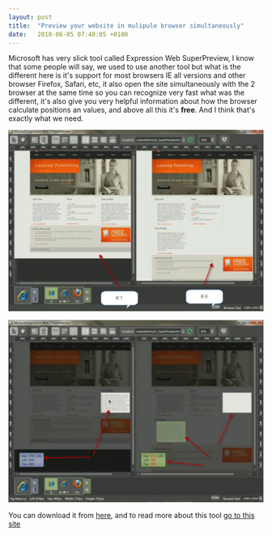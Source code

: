 ```yaml
---
layout: post
title:  "Preview your website in mulipule browser simultaneously"
date:   2010-06-05 07:40:05 +0100
---
```


Microsoft has very slick tool called Expression Web SuperPreview, I know that some people will say, we used to use another tool but what is the different here is it's support for most browsers IE all versions and other browser Firefox, Safari, etc, it also open the site simultaneously with the 2 browser at the same time so you can recognize very fast what was the different, it's also give you very helpful information about how the browser calculate positions an values, and above all this it's **free**. And I think that's exactly what we need.

[![browsers simultaneous](/assets/images/2010/06/Main-1024x727.jpg)](/assets/images/2010/06/Main.jpg) 

[![Good information](/assets/images/2010/06/info-1024x732.jpg)](/assets/images/2010/06/info.jpg) 

You can download it from [here](http://www.microsoft.com/downloads/details.aspx?FamilyID=8e6ac106-525d-45d0-84db-dccff3fae677&displaylang=en "Expression preview download"), and to read more about this tool [go to this site](http://expression.microsoft.com/en-us/dd565874.aspx "Expression preview")